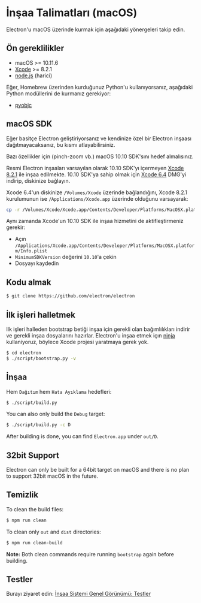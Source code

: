 # İnşaa Talimatları (macOS)

Electron'u macOS üzerinde kurmak için aşağıdaki yönergeleri takip edin.

## Ön gereklilikler

- macOS >= 10.11.6
- [Xcode](https://developer.apple.com/technologies/tools/) >= 8.2.1
- [node.js](http://nodejs.org) (harici)

Eğer, Homebrew üzerinden kurduğunuz Python'u kullanıyorsanız, aşağıdaki Python modüllerini de kurmanız gerekiyor:

- [pyobjc](https://pythonhosted.org/pyobjc/install.html)

## macOS SDK

Eğer basitçe Electron geliştiriyorsanız ve kendinize özel bir Electron inşaası dağıtmayacaksanız, bu kısmı atlayabilirsiniz.

Bazı özellikler için (pinch-zoom vb.) macOS 10.10 SDK'sını hedef almalısınız.

Resmi Electron inşaaları varsayılan olarak 10.10 SDK'yı içermeyen [Xcode 8.2.1](http://adcdownload.apple.com/Developer_Tools/Xcode_8.2.1/Xcode_8.2.1.xip) ile inşaa edilmekte. 10.10 SDK'ya sahip olmak için [Xcode 6.4](http://developer.apple.com/devcenter/download.action?path=/Developer_Tools/Xcode_6.4/Xcode_6.4.dmg) DMG'yi indirip, diskinize bağlayın.

Xcode 6.4'un diskinize `/Volumes/Xcode` üzerinde bağlandığını, Xcode 8.2.1 kurulumunun ise `/Applications/Xcode.app` üzerinde olduğunu varsayarak:

```sh
cp -r /Volumes/Xcode/Xcode.app/Contents/Developer/Platforms/MacOSX.platform/Developer/SDKs/MacOSX10.10.sdk /Applications/Xcode.app/Contents/Developer/Platforms/MacOSX.platform/Developer/SDKs/
```

Aynı zamanda Xcode'un 10.10 SDK ile inşaa hizmetini de aktifleştirmeniz gerekir:

- Açın `/Applications/Xcode.app/Contents/Developer/Platforms/MacOSX.platform/Info.plist`
- `MinimumSDKVersion` değerini `10.10`'a çekin
- Dosyayı kaydedin

## Kodu almak

```sh
$ git clone https://github.com/electron/electron
```

## İlk işleri halletmek

Ilk işleri halleden bootstrap betiği inşaa için gerekli olan bağımlılıkları indirir ve gerekli inşaa dosyalarını hazırlar. Electron'u inşaa etmek içın [ninja](https://ninja-build.org/) kullaniyoruz, böylece Xcode projesi yaratmaya gerek yok.

```sh
$ cd electron
$ ./script/bootstrap.py -v
```

## İnşaa

Hem `Dağıtım` hem `Hata Ayıklama` hedefleri:

```sh
$ ./script/build.py
```

You can also only build the `Debug` target:

```sh
$ ./script/build.py -c D
```

After building is done, you can find `Electron.app` under `out/D`.

## 32bit Support

Electron can only be built for a 64bit target on macOS and there is no plan to support 32bit macOS in the future.

## Temizlik

To clean the build files:

```sh
$ npm run clean
```

To clean only `out` and `dist` directories:

```sh
$ npm run clean-build
```

**Note:** Both clean commands require running `bootstrap` again before building.

## Testler

Burayı ziyaret edin: [İnşaa Sistemi Genel Görünümü: Testler](build-system-overview.md#tests)
